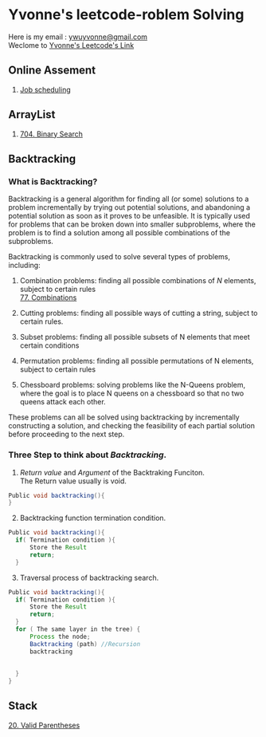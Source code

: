 # Yvonne's leetcode-roblem Solving
Here is my email : <ywuyvonne@gmail.com>\
Weclome to [Yvonne's Leetcode's Link](leetcode-cn.com/u/yvonnewu/)
## Online Assement 
1. [Job scheduling](https://github.com/Luchanaaaaa/LeetCode/issues/2)
## ArrayList
1. [704. Binary Search](https://leetcode.com/problems/binary-search/)
## Backtracking
### What is Backtracking?
Backtracking is a general algorithm for finding all (or some) solutions to a problem incrementally by trying out potential solutions, and abandoning a potential solution as soon as it proves to be unfeasible. It is typically used for problems that can be broken down into smaller subproblems, where the problem is to find a solution among all possible combinations of the subproblems.  

Backtracking is commonly used to solve several types of problems, including:

1. Combination problems: finding all possible combinations of *N* elements, subject to certain rules   
[77. Combinations](https://github.com/Luchanaaaaa/LeetCode/issues/3)

2. Cutting problems: finding all possible ways of cutting a string, subject to certain rules.  
3. Subset problems: finding all possible subsets of N elements that meet certain conditions
4. Permutation problems: finding all possible permutations of N elements, subject to certain rules
5. Chessboard problems: solving problems like the N-Queens problem, where the goal is to place N queens on a chessboard so that no two queens attack each other.

These problems can all be solved using backtracking by incrementally constructing a solution, and checking the feasibility of each partial solution before proceeding to the next step.   

### Three Step to think about *Backtracking*.  
1.  *Return value* and *Argument* of the Backtraking Funciton.     
The Return value usually is void.   
```java
Public void backtracking(){
}
``` 
2. Backtracking function termination condition. 
```java
Public void backtracking(){
  if( Termination condition ){
      Store the Result
      return;
  }
``` 
3. Traversal process of backtracking search.   
```java
Public void backtracking(){
  if( Termination condition ){
      Store the Result
      return;
  }
  for ( The same layer in the tree) {
      Process the node;
      Backtracking (path) //Recursion
      backtracking
      
     
  }
}  
``` 




## Stack
[20. Valid Parentheses]([./Stack/stackQuestion.md](https://github.com/Luchanaaaaa/LeetCode/issues/1))


